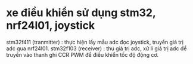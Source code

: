 # xe điều khiển sử dụng stm32, nrf24l01, joystick

stm32f411 (tranmitter) : thực hiện lấy mẫu adc đọc joystick, truyền giá trị adc qua nrf24l01.
stm32f103 (receiver) : thu giá trị adc, xử lí giá trị adc để truyền vào thanh ghi CCR PWM để điều khiển tốc độ động cơ.
